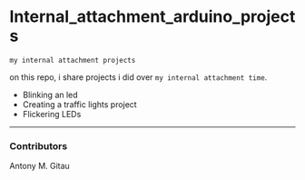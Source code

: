 # Internal_attachment_arduino_projects

`my internal attachment projects `

on this repo, i share projects i did over `my internal attachment time`.

* Blinking an led
* Creating a traffic lights project
* Flickering LEDs

---
### Contributors
Antony M. Gitau





